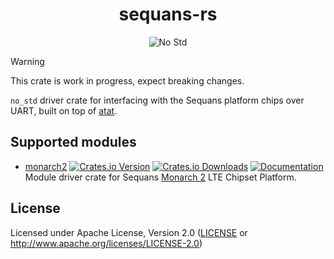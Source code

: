 <div align="center">

# sequans-rs

![No Std](https://img.shields.io/badge/no__std-yes-blue)

</div>

> [!WARNING]  
> This crate is work in progress, expect breaking changes.

`no_std` driver crate for interfacing with the Sequans platform chips over UART, built on top of [atat](https://crates.io/crates/atat).

## Supported modules

- [monarch2](./monarch2) [![Crates.io Version](https://img.shields.io/crates/v/monarch2.svg?maxAge=3600)](https://crates.io/crates/monarch2) [![Crates.io Downloads](https://img.shields.io/crates/d/monarch2.svg?maxAge=3600)](https://crates.io/crates/monarch2) [![Documentation](https://docs.rs/monarch2/badge.svg)](https://docs.rs/monarch2)
 Module driver crate for Sequans [Monarch 2](https://sequans.com/products/monarch-2/) LTE Chipset Platform.

## License

Licensed under Apache License, Version 2.0 ([LICENSE](LICENSE) or
 http://www.apache.org/licenses/LICENSE-2.0)

